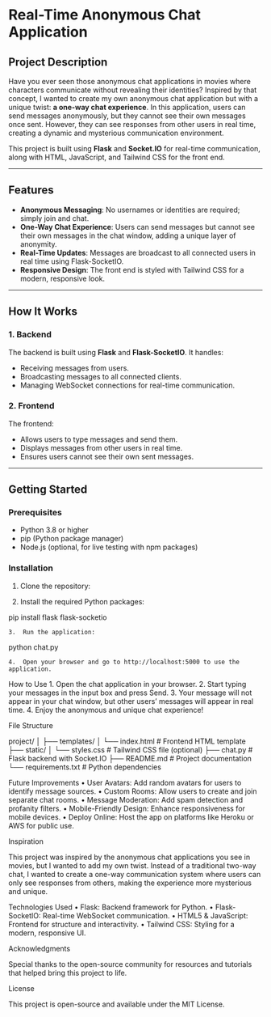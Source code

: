 # Real-Time Anonymous Chat Application

## Project Description

Have you ever seen those anonymous chat applications in movies where characters communicate without revealing their identities? Inspired by that concept, I wanted to create my own anonymous chat application but with a unique twist: **a one-way chat experience**. In this application, users can send messages anonymously, but they cannot see their own messages once sent. However, they can see responses from other users in real time, creating a dynamic and mysterious communication environment.

This project is built using **Flask** and **Socket.IO** for real-time communication, along with HTML, JavaScript, and Tailwind CSS for the front end.

---

## Features

- **Anonymous Messaging**: No usernames or identities are required; simply join and chat.
- **One-Way Chat Experience**: Users can send messages but cannot see their own messages in the chat window, adding a unique layer of anonymity.
- **Real-Time Updates**: Messages are broadcast to all connected users in real time using Flask-SocketIO.
- **Responsive Design**: The front end is styled with Tailwind CSS for a modern, responsive look.

---

## How It Works

### 1. Backend
The backend is built using **Flask** and **Flask-SocketIO**. It handles:
- Receiving messages from users.
- Broadcasting messages to all connected clients.
- Managing WebSocket connections for real-time communication.

### 2. Frontend
The frontend:
- Allows users to type messages and send them.
- Displays messages from other users in real time.
- Ensures users cannot see their own sent messages.

---

## Getting Started

### Prerequisites
- Python 3.8 or higher
- pip (Python package manager)
- Node.js (optional, for live testing with npm packages)

### Installation

1. Clone the repository:

  
2. Install the required Python packages:

pip install flask flask-socketio


	3.	Run the application:

python chat.py


	4.	Open your browser and go to http://localhost:5000 to use the application.

How to Use
	1.	Open the chat application in your browser.
	2.	Start typing your messages in the input box and press Send.
	3.	Your message will not appear in your chat window, but other users’ messages will appear in real time.
	4.	Enjoy the anonymous and unique chat experience!

File Structure

project/
│
├── templates/
│   └── index.html        # Frontend HTML template
├── static/
│   └── styles.css        # Tailwind CSS file (optional)
├── chat.py               # Flask backend with Socket.IO
├── README.md             # Project documentation
└── requirements.txt      # Python dependencies

Future Improvements
	•	User Avatars: Add random avatars for users to identify message sources.
	•	Custom Rooms: Allow users to create and join separate chat rooms.
	•	Message Moderation: Add spam detection and profanity filters.
	•	Mobile-Friendly Design: Enhance responsiveness for mobile devices.
	•	Deploy Online: Host the app on platforms like Heroku or AWS for public use.

Inspiration

This project was inspired by the anonymous chat applications you see in movies, but I wanted to add my own twist. Instead of a traditional two-way chat, I wanted to create a one-way communication system where users can only see responses from others, making the experience more mysterious and unique.

Technologies Used
	•	Flask: Backend framework for Python.
	•	Flask-SocketIO: Real-time WebSocket communication.
	•	HTML5 & JavaScript: Frontend for structure and interactivity.
	•	Tailwind CSS: Styling for a modern, responsive UI.

Acknowledgments

Special thanks to the open-source community for resources and tutorials that helped bring this project to life.

License

This project is open-source and available under the MIT License.
